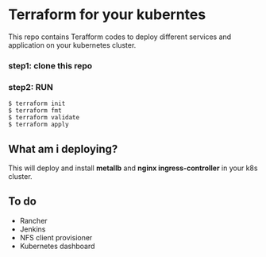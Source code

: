 # Terraform for your kuberntes
This repo contains Terafform codes to deploy different services and application on your kubernetes cluster.

### step1: clone this repo

### step2: RUN
```
$ terraform init
$ terraform fmt
$ terraform validate
$ terraform apply
```
## What am i deploying?
This will deploy and install **metallb** and **nginx ingress-controller** in your k8s cluster.

## To do
- Rancher
- Jenkins
- NFS client provisioner
- Kubernetes dashboard